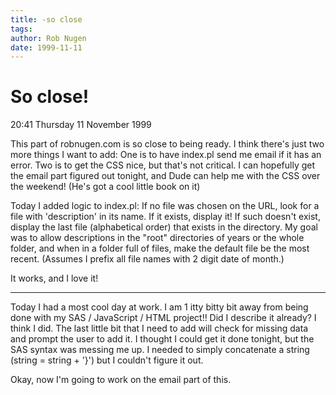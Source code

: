 ```yaml
---
title: -so close
tags: 
author: Rob Nugen
date: 1999-11-11
---
```


<h1>So close!</h1>

<p class=date_>20:41 Thursday 11 November 1999</p>

<p>This part of robnugen.com is so close to being ready.  I think there's just two more things I want to add:  One is to have index.pl send me email if it has an error.  Two is to get the CSS nice, but that's not critical.   I can hopefully get the email part figured out tonight, and Dude can help me with the CSS over the weekend!  (He's got a cool little book on it)

<p>Today I added logic to index.pl:  If no file was chosen on the URL, look for a file with 'description' in its name.  If it exists, display it!  If such doesn't exist, display the last file (alphabetical order) that exists in the directory.   My goal was to allow descriptions in the "root" directories of years or the whole folder, and when in a folder full of files, make the default file be the most recent.  (Assumes I prefix all file names with 2 digit date of month.)

<p>It works, and I love it!


<p><hr>

<p>Today I had a most cool day at work.  I am 1 itty bitty bit away from being done with my SAS / JavaScript / HTML project!!  Did I describe it already?  I think I did.  The last little bit that I need to add will check for missing data and prompt the user to add it.  I thought I could get it done tonight, but the SAS syntax was messing me up.  I needed to simply concatenate a string  (string = string + '}') but I couldn't figure it out.

Okay, now I'm going to work on the email part of this.
